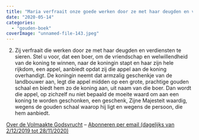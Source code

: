 ```yaml
---
title: "Maria verfraait onze goede werken door ze met haar deugden en verdiensten te sieren"
date: "2020-05-14"
categories: 
  - "gouden-boek"
coverImage: "unnamed-file-143.jpeg"
---
```


2) Zij verfraait die werken door ze met haar deugden en verdiensten te sieren. Stel u voor, dat een boer, om de vriendschap en welwillendheid van de koning te winnen, naar de koningin stapt en haar zijn hele rijkdom, een appel, aanbiedt opdat zij die appel aan de koning overhandigt. De koningin neemt dat armzalig geschenkje van de landbouwer aan, legt die appel midden op een grote, prachtige gouden schaal en biedt hem zo de koning aan, uit naam van die boer. Dan wordt die appel, op zichzelf nu niet bepaald de moeite waard om aan een koning te worden geschonken, een geschenk, Zijne Majesteit waardig, wegens de gouden schaal waarop hij ligt en wegens de persoon, die hem aanbiedt.

[Over de Volmaakte Godsvrucht](/blog/een-jaar-lang-volmaakte-godsvrucht/) – [Abonneren per email (dagelijks van 2/12/2019 tot 28/11/2020)](http://eepurl.com/9RKvX)
